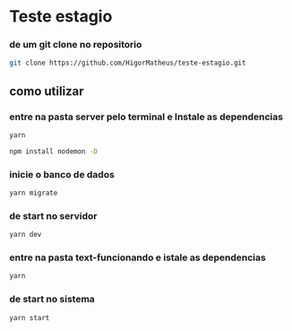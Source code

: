 
# Teste estagio 

### de um git clone no repositorio
```bash
git clone https://github.com/HigorMatheus/teste-estagio.git
```
## como utilizar

### entre na pasta server pelo terminal e Instale as dependencias
```bash
yarn

npm install nodemon -D
```
### inicie o banco de dados
```bash
yarn migrate
```
### de start no servidor 
```bash
yarn dev
```

### entre na pasta  text-funcionando e istale as dependencias 
```bash
yarn
```
### de start no sistema
```bash
yarn start 
```
